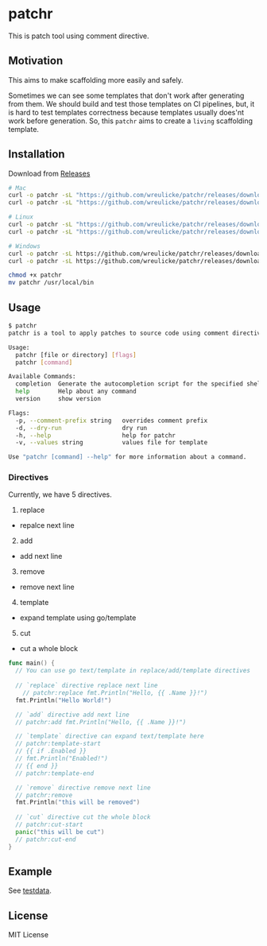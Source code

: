 # patchr

This is patch tool using comment directive.

## Motivation

This aims to make scaffolding more easily and safely.

Sometimes we can see some templates that don't work after generating from them.
We should build and test those templates on CI pipelines, but, it is hard to test templates correctness because templates usually does'nt work before generation.
So, this `patchr` aims to create a `living` scaffolding template.

## Installation

Download from [Releases](https://github.com/wreulicke/patchr/releases)

```bash
# Mac
curl -o patchr -sL "https://github.com/wreulicke/patchr/releases/download/v0.0.1/patchr_0.0.1_darwin_arm64"
curl -o patchr -sL "https://github.com/wreulicke/patchr/releases/download/v0.0.1/patchr_0.0.1_darwin_amd64"

# Linux
curl -o patchr -sL "https://github.com/wreulicke/patchr/releases/download/v0.0.1/patchr_0.0.1_linux_amd64"
curl -o patchr -sL "https://github.com/wreulicke/patchr/releases/download/v0.0.1/patchr_0.0.1_linux_arm64"

# Windows
curl -o patchr -sL https://github.com/wreulicke/patchr/releases/download/v0.0.1/patchr_0.0.1_windows_amd64.exe
curl -o patchr -sL https://github.com/wreulicke/patchr/releases/download/v0.0.1/patchr_0.0.1_windows_arm64.exe

chmod +x patchr
mv patchr /usr/local/bin
```

## Usage

```bash
$ patchr
patchr is a tool to apply patches to source code using comment directives

Usage:
  patchr [file or directory] [flags]
  patchr [command]

Available Commands:
  completion  Generate the autocompletion script for the specified shell
  help        Help about any command
  version     show version

Flags:
  -p, --comment-prefix string   overrides comment prefix
  -d, --dry-run                 dry run
  -h, --help                    help for patchr
  -v, --values string           values file for template

Use "patchr [command] --help" for more information about a command.
```

### Directives

Currently, we have 5 directives.

1. replace
  * repalce next line
2. add
  * add next line
3. remove
  * remove next line
4. template
  * expand template using go/template
5. cut
  * cut a whole block

```go
func main() {
  // You can use go text/template in replace/add/template directives
  
  // `replace` directive replace next line
	// patchr:replace fmt.Println("Hello, {{ .Name }}!")
  fmt.Println("Hello World!")

  // `add` directive add next line
  // patchr:add fmt.Println("Hello, {{ .Name }}!")

  // `template` directive can expand text/template here
  // patchr:template-start
  // {{ if .Enabled }}
  // fmt.Println("Enabled!")
  // {{ end }}
  // patchr:template-end

  // `remove` directive remove next line
  // patchr:remove
  fmt.Println("this will be removed")
  
  // `cut` directive cut the whole block
  // patchr:cut-start
  panic("this will be cut")
  // patchr:cut-end
}
```

## Example

See [testdata](./testdata/).

## License

MIT License